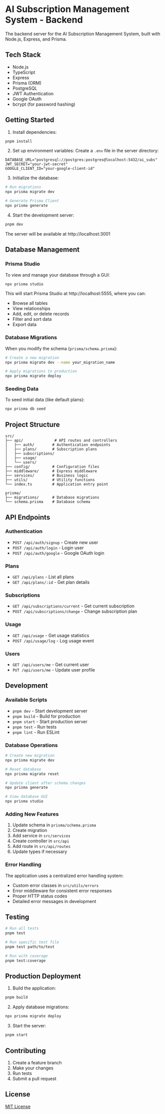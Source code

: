 # AI Subscription Management System - Backend

The backend server for the AI Subscription Management System, built with Node.js, Express, and Prisma.

## Tech Stack

- Node.js
- TypeScript
- Express
- Prisma (ORM)
- PostgreSQL
- JWT Authentication
- Google OAuth
- bcrypt (for password hashing)

## Getting Started

1. Install dependencies:
```bash
pnpm install
```

2. Set up environment variables:
Create a `.env` file in the server directory:
```env
DATABASE_URL="postgresql://postgres:postgres@localhost:5432/ai_subs"
JWT_SECRET="your-jwt-secret"
GOOGLE_CLIENT_ID="your-google-client-id"
```

3. Initialize the database:
```bash
# Run migrations
npx prisma migrate dev

# Generate Prisma Client
npx prisma generate
```

4. Start the development server:
```bash
pnpm dev
```

The server will be available at http://localhost:3001

## Database Management

### Prisma Studio
To view and manage your database through a GUI:
```bash
npx prisma studio
```
This will start Prisma Studio at http://localhost:5555, where you can:
- Browse all tables
- View relationships
- Add, edit, or delete records
- Filter and sort data
- Export data

### Database Migrations
When you modify the schema (`prisma/schema.prisma`):
```bash
# Create a new migration
npx prisma migrate dev --name your_migration_name

# Apply migrations to production
npx prisma migrate deploy
```

### Seeding Data
To seed initial data (like default plans):
```bash
npx prisma db seed
```

## Project Structure

```
src/
├── api/              # API routes and controllers
│   ├── auth/        # Authentication endpoints
│   ├── plans/       # Subscription plans
│   ├── subscriptions/
│   ├── usage/
│   └── users/
├── config/          # Configuration files
├── middleware/      # Express middleware
├── services/        # Business logic
├── utils/           # Utility functions
└── index.ts         # Application entry point

prisma/
├── migrations/      # Database migrations
└── schema.prisma    # Database schema
```

## API Endpoints

### Authentication
- `POST /api/auth/signup` - Create new user
- `POST /api/auth/login` - Login user
- `POST /api/auth/google` - Google OAuth login

### Plans
- `GET /api/plans` - List all plans
- `GET /api/plans/:id` - Get plan details

### Subscriptions
- `GET /api/subscriptions/current` - Get current subscription
- `POST /api/subscriptions/change` - Change subscription plan

### Usage
- `GET /api/usage` - Get usage statistics
- `POST /api/usage/log` - Log usage event

### Users
- `GET /api/users/me` - Get current user
- `PUT /api/users/me` - Update user profile

## Development

### Available Scripts

- `pnpm dev` - Start development server
- `pnpm build` - Build for production
- `pnpm start` - Start production server
- `pnpm test` - Run tests
- `pnpm lint` - Run ESLint

### Database Operations

```bash
# Create new migration
npx prisma migrate dev

# Reset database
npx prisma migrate reset

# Update client after schema changes
npx prisma generate

# View database GUI
npx prisma studio
```

### Adding New Features

1. Update schema in `prisma/schema.prisma`
2. Create migration
3. Add service in `src/services`
4. Create controller in `src/api`
5. Add route in `src/api/routes`
6. Update types if necessary

### Error Handling

The application uses a centralized error handling system:
- Custom error classes in `src/utils/errors`
- Error middleware for consistent error responses
- Proper HTTP status codes
- Detailed error messages in development

## Testing

```bash
# Run all tests
pnpm test

# Run specific test file
pnpm test path/to/test

# Run with coverage
pnpm test:coverage
```

## Production Deployment

1. Build the application:
```bash
pnpm build
```

2. Apply database migrations:
```bash
npx prisma migrate deploy
```

3. Start the server:
```bash
pnpm start
```

## Contributing

1. Create a feature branch
2. Make your changes
3. Run tests
4. Submit a pull request

## License

[MIT License](LICENSE) 